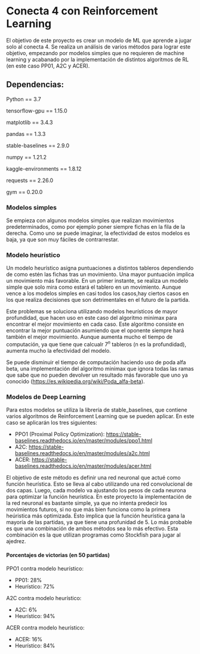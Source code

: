 # Conecta 4 con Reinforcement Learning

El objetivo de este proyecto es crear un modelo de ML que aprende a jugar solo al conecta 4. Se realiza un análisis de varios métodos para lograr este objetivo, empezando por modelos simples que no requieren de machine learning y acabanado por la implementación de distintos algoritmos de RL (en este caso PP01, A2C y ACER). 

## Dependencias:


Python == 3.7

tensorflow-gpu == 1.15.0

matplotlib == 3.4.3

pandas == 1.3.3

stable-baselines == 2.9.0

numpy == 1.21.2

kaggle-environments == 1.8.12

requests == 2.26.0

gym == 0.20.0

### Modelos simples

Se empieza con algunos modelos simples que realizan movimientos predeterminados, como por ejemplo poner siempre fichas en la fila de la derecha. Como uno se puede imaginar, la efectividad de estos modelos es baja, ya que son muy fáciles de contrarrestar. 

### Modelo heurístico

Un modelo heurístico asigna puntuaciones a distintos tableros dependiendo de como estén las fichas tras un movimiento. Una mayor puntuación implica un movimiento más favorable. En un primer instante, se realiza un modelo simple que solo mira como estará el tablero en un movimiento. Aunque vence a los modelos simples en casi todos los casos,hay ciertos casos en los que realiza decisiones que son detrimentales en el futuro de la partida. 

Este problemas se soluciona utilizando modelos heurísticos de mayor profundidad, que hacen uso en este caso del algoritmo minimax para encontrar el mejor movimiento en cada caso. Este algoritmo consiste en encontrar la mejor puntuación asumiendo que el oponente siempre hará también el mejor movimiento. Aunque aumenta mucho el tiempo de computación, ya que tiene que calcualr $7^n$ tableros (n es la profundidad), aumenta mucho la efectividad del modelo. 

Se puede disminuir el tiempo de computación haciendo uso de poda alfa beta, una implementación del algoritmo minimax que ignora todas las ramas que sabe que no pueden devolver un resultado más favorable que uno ya conocido (https://es.wikipedia.org/wiki/Poda_alfa-beta). 

### Modelos de Deep Learning

Para estos modelos se utiliza la librería de stable_baselines, que contiene varios algoritmos de Reinforcement Learning que se pueden aplicar. En este caso se aplicarán los tres siguientes: 

* PPO1 (Proximal Policy Optimization): https://stable-baselines.readthedocs.io/en/master/modules/ppo1.html
* A2C: https://stable-baselines.readthedocs.io/en/master/modules/a2c.html
* ACER: https://stable-baselines.readthedocs.io/en/master/modules/acer.html

El objetivo de este método es definir una red neuronal que actué como función heurística. Esto se lleva al cabo utilizando una red convolucional de dos capas. Luego, cada modelo va ajustando los pesos de cada neurona para optimizar la función heurística. En este proyecto la implementación de la red neuronal es bastante simple, ya que no intenta predecir los movimientos futuros, si no que más bien funciona como la primera heúristica más optimizada. Esto implica que la función heurística gana la mayoría de las partidas, ya que tiene una profunidad de 5. Lo más probable es que una combinación de ambos métodos sea lo más efectivo. Esta combinación es la que utilizan programas como Stockfish para jugar al ajedrez.

#### Porcentajes de victorias (en 50 partidas)
PPO1 contra modelo heurístico: 
* PP01: 28%
* Heurístico: 72% 

A2C contra modelo heurístico: 
* A2C: 6%
* Heurístico: 94%  

ACER contra modelo heurístico: 
* ACER: 16%
* Heurístico: 84%

